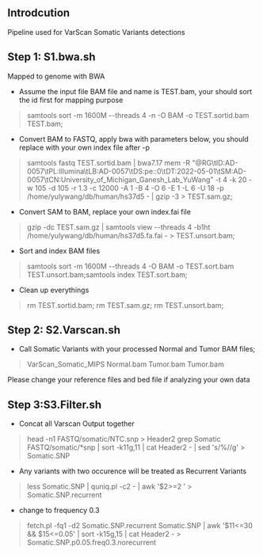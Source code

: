 ## Introdcution

Pipeline used for VarScan Somatic Variants detections

## Step 1: S1.bwa.sh
Mapped to genome with BWA 

- Assume the input file BAM file and name is TEST.bam, your should sort the id first for mapping purpose
> samtools sort -m 1600M --threads 4 -n -O BAM -o TEST.sortid.bam TEST.bam;

- Convert BAM to FASTQ, apply bwa with parameters below, you should replace with your own index file after -p
> samtools fastq TEST.sortid.bam | bwa7.17 mem -R "@RG\tID:AD-0057\tPL:Illumina\tLB:AD-0057\tDS:pe::0\tDT:2022-05-01\tSM:AD-0057\tCN:University_of_Michigan_Ganesh_Lab_YuWang" -t 4 -k 20 -w 105 -d 105 -r 1.3 -c 12000 -A 1 -B 4 -O 6 -E 1 -L 6 -U 18 -p /home/yulywang/db/human/hs37d5 - | gzip -3 > TEST.sam.gz;

- Convert SAM to BAM, replace your own index.fai file
> gzip -dc TEST.sam.gz | samtools view --threads 4 -b1ht /home/yulywang/db/human/hs37d5.fa.fai - > TEST.unsort.bam;

- Sort and index BAM files 
> samtools sort -m 1600M --threads 4 -O BAM -o TEST.sort.bam TEST.unsort.bam;samtools index TEST.sort.bam;

- Clean up everythings
> rm TEST.sortid.bam; rm TEST.sam.gz; rm TEST.unsort.bam; 

## Step 2: S2.Varscan.sh
- Call Somatic Variants with your processed Normal and Tumor BAM files;
> VarScan_Somatic_MIPS Normal.bam Tumor.bam Tumor.bam

Please change your reference files and bed file if analyzing your own data

## Step 3:S3.Filter.sh

- Concat all Varscan Output together
> head -n1 FASTQ/somatic/NTC.snp > Header2
> grep Somatic FASTQ/somatic/*snp | sort -k11g,11 | cat Header2 - | sed 's/\%//g' > Somatic.SNP

- Any variants with two occurence will be treated as Recurrent Variants
> less Somatic.SNP | quniq.pl -c2 -  | awk '$2>=2 ' > Somatic.SNP.recurrent

-  change to frequency 0.3
> fetch.pl -fq1 -d2 Somatic.SNP.recurrent Somatic.SNP  | awk '$11<=30 && $15<=0.05' | sort -k15g,15 | cat Header2 - > Somatic.SNP.p0.05.freq0.3.norecurrent
